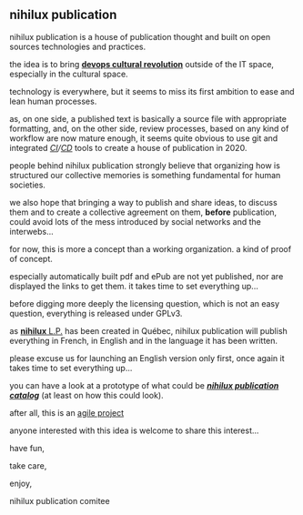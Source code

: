 ## nihilux publication

nihilux publication is a house of publication thought and built on open sources technologies and practices.

the idea is to bring [**devops cultural revolution**](https://en.wikipedia.org/wiki/DevOps "Wikipedia English article about DevOps") outside of the IT space, especially in the cultural space.

technology is everywhere, but it seems to miss its first ambition to ease and lean human processes.

as, on one side, a published text is basically a source file with appropriate formatting, and, on the other side, review processes, based on any kind of workflow are now mature enough, it seems quite obvious to use git and integrated *[CI](https://en.wikipedia.org/wiki/Continuous_integration "Wikipedia English article about Continuous Integration")/[CD](https://en.wikipedia.org/wiki/Continuous_delivery "Wikipedia English article about Continuous Delivery")* tools to create a house of publication in 2020.

people behind nihilux publication strongly believe that organizing how is structured our collective memories is something fundamental for human societies.
 
we also hope that bringing a way to publish and share ideas, to discuss them and to create a collective agreement on them, **before** publication, could avoid lots of the mess introduced by social networks and the interwebs...  

for now, this is more a concept than a working organization. a kind of proof of concept.

especially automatically built pdf and ePub are not yet published, nor are displayed the links to get them. it takes time to set everything up...

before digging more deeply the licensing question, which is not an easy question, everything is released under GPLv3.

as [**nihilux** L.P.](https://nihilux.org "nihilux home page") has been created in Québec, nihilux publication will publish everything in French, in English and in the language it has been written.

please excuse us for launching an English version only first, once again it takes time to set everything up...

you can have a look at a prototype of what could be **_[nihilux publication catalog](./catalog "nihilux publication catalog")_** (at least on how this could look).

after all, this is an [agile project](https://en.wikipedia.org/wiki/Agile_software_development "Wikipedia English article about Agile software development")

anyone interested with this idea is welcome to share this interest...

have fun,

take care,

enjoy,

nihilux publication comitee
